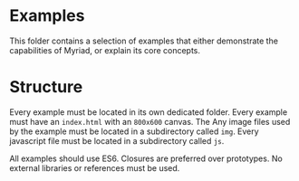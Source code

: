 # Examples
This folder contains a selection of examples that either demonstrate the capabilities of Myriad, or explain its core concepts.

# Structure
Every example must be located in its own dedicated folder. Every example must have an `index.html` with an `800x600` canvas. The  Any image files used by the example must be located in a subdirectory called `img`. Every javascript file must be located in a subdirectory called `js`.

All examples should use ES6. Closures are preferred over prototypes. No external libraries or references must be used.